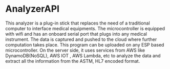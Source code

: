 # AnalyzerAPI
This analyzer is a plug-in stick that replaces the need of a traditional computer to interface medical equipments. The microcontroller is equipped with wifi and has an onboard serial port that plugs into any medical instrument. The data is captured and pushed to the cloud where further computation takes place.
This program can be uploaded on any ESP based microcontroller. On the server side, it uses services from AWS like DynamoDB(NoSQL), AWS IOT , AWS Lambda, etc to analyze the data and extract all the information from the ASTM, HL7 encoded format. 
